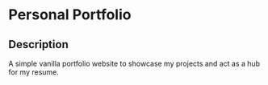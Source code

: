 # Personal Portfolio

## Description
A simple vanilla portfolio website to showcase my projects and act as a hub for my resume.